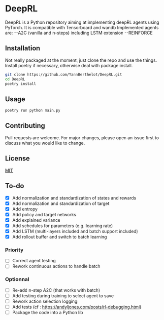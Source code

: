 # DeepRL

DeepRL is a Python repository aiming at implementing deepRL agents using PyTorch. It is compatible with Tensorboard and wandb
Implemented agents are:
--A2C (vanilla and n-steps) including LSTM extension
--REINFORCE

## Installation

Not really packaged at the moment, just clone the repo and use the things. Install poetry if necessary, otherwise deal with package install.

```bash
git clone https://github.com/YannBerthelot/DeepRL.git
cd DeepRL
poetry install
```

## Usage

```bash
poetry run python main.py
```

## Contributing

Pull requests are welcome. For major changes, please open an issue first to discuss what you would like to change.

## License

[MIT](https://choosealicense.com/licenses/mit/)

## To-do

- [x] Add normalization and standardization of states and rewards
- [x] Add normalization and standardization of target
- [x] Add entropy
- [x] Add policy and target networks
- [x] Add explained variance
- [x] Add schedules for parameters (e.g. learning rate)
- [x] Add LSTM (multi-layers included and batch support included)
- [x] Add rollout buffer and switch to batch learning

### Priority

- [ ] Correct agent testing
- [ ] Rework continuous actions to handle batch

### Optionnal

- [ ] Re-add n-step A2C (that works with batch)
- [ ] Add testing during training to select agent to save
- [ ] Rework action selection logging
- [ ] Add tests (cf : https://andyljones.com/posts/rl-debugging.html)
- [ ] Package the code into a Python lib
